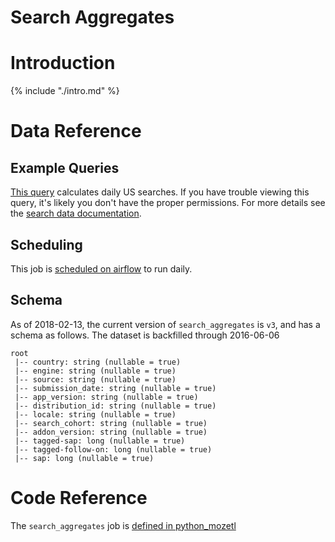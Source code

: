 # Search Aggregates

<!-- toc -->

# Introduction

{% include "./intro.md" %}

# Data Reference

## Example Queries

[This query](https://sql.telemetry.mozilla.org/queries/51140/source)
calculates daily US searches.
If you have trouble viewing this query,
it's likely you don't have the proper permissions.
For more details see the [search data documentation].


## Scheduling

This job is 
[scheduled on airflow](https://github.com/mozilla/telemetry-airflow/blob/master/dags/main_summary.py#L135)
to run daily.

## Schema

As of 2018-02-13,
the current version of `search_aggregates` is `v3`,
and has a schema as follows.
The dataset is backfilled through 2016-06-06

```
root 
 |-- country: string (nullable = true) 
 |-- engine: string (nullable = true) 
 |-- source: string (nullable = true) 
 |-- submission_date: string (nullable = true) 
 |-- app_version: string (nullable = true) 
 |-- distribution_id: string (nullable = true) 
 |-- locale: string (nullable = true) 
 |-- search_cohort: string (nullable = true) 
 |-- addon_version: string (nullable = true) 
 |-- tagged-sap: long (nullable = true) 
 |-- tagged-follow-on: long (nullable = true) 
 |-- sap: long (nullable = true)
```

# Code Reference

The `search_aggregates` job is 
[defined in python_mozetl](https://github.com/mozilla/python_mozetl/blob/master/mozetl/search/aggregates.py)


[search data documentation]: /datasets/search.md
